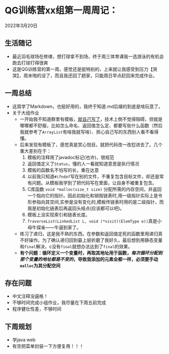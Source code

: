 # QG训练营xx组第一周周记：
2022年3月20日

## 生活随记
* 最近羽毛球场在修缮，想打球拿不到场，终于周三体育课我一选游泳的有机会跑去打球打得很爽  
* 这是QG训练营的第一周，感觉还是挺特别的，上来就让我感受到压力【哭哭】，周末啪的没了，而且我还回了趟家，只能周日早点赶回来完成作业。


## 一周总结 
* 这周学了Markdown，也挺好用的，我终于知道.md后缀的到底是啥玩意了。
* 关于大组作业
  * 一开始我不知道群里有模板，[就自己写了](./LinkList/一开始不知道有模板)，技术上倒不觉得阻碍，但就是哪哪都不舒服，比如怎么命名、返回值怎么定、都要写些什么函数（然后我就参考了`ArrayList`有啥我就写啥）、担心自己写的东西别人看不看得懂。
  * 后来发现有模板了，感觉真是赏心悦目，就把代码改一改怼进去了。几个重大差别在于：  
    1. 模板的注释用了javadoc标记(也许)，很规范  
    2. 返回值定义了`Status`，懂的人一看就知道意思是执行情况  
    3. 模板的函数名不怕写的长，重在达意
    4. 以前我只知道`#ifndef`写在别的文件，不重复包含目标文件，却还是常有问题。从模板我学到了把代码写在里面，让自身不被重复包含。
    5. C库函数 `void *malloc(size_t size)` 分配所需的内存空间，并返回一个指向它的指针。因此初始化和销毁链表时,用一级指针实际上是令形参指向其空间,实参是没有变化的,模板传链表时用的是二级指针，而我是初始化链表后再返回头结点(应该都可以吧)。
    6. 模板上没实现索引和链表长度。
    7. `TraverseList(LinkedList L, void (*visit)(ElemType e))`真是小母牛探亲——牛逼到家了。  
  * 练习了递归，这是我不熟的东西。在参数和返回值定死的函数里用递归真不好操作。为了确认递归回到最上层折磨了我好久，最后想到用静态变量和`final`解决，c没有`final`就想办法达到了`final`的效果。
  * **有个问题：循环定义一个变量时，再取其地址用于函数，*每次循环分配到那个变量的地址都是不变的*，导致我添加的元素全都一样，必须要手动`malloc`为其分配空间**

## 存在问题
* 中文注释没逼格！
* 不够时间完成小组作业，我尽量在下周五前完成
* 程序健壮性差，不够时间

## 下周规划
* 学java web
* 有空把菜单封装一下方便复用！！！
